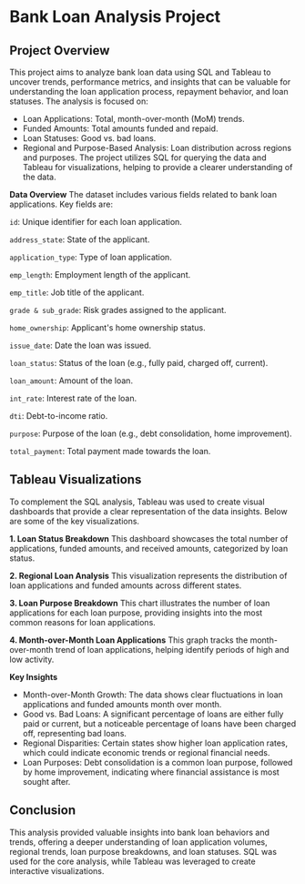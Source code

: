 # Bank Loan Analysis Project

## Project Overview
This project aims to analyze bank loan data using SQL and Tableau to uncover trends, performance metrics, and insights that can be valuable for understanding the loan application process, repayment behavior, and loan statuses. The analysis is focused on:

* Loan Applications: Total, month-over-month (MoM) trends.
* Funded Amounts: Total amounts funded and repaid.
* Loan Statuses: Good vs. bad loans.
* Regional and Purpose-Based Analysis: Loan distribution across regions and purposes.
The project utilizes SQL for querying the data and Tableau for visualizations, helping to provide a clearer understanding of the data.

**Data Overview**
The dataset includes various fields related to bank loan applications. Key fields are:

``id``: Unique identifier for each loan application.

``address_state``: State of the applicant.

``application_type``: Type of loan application.

``emp_length``: Employment length of the applicant.

``emp_title``: Job title of the applicant.

``grade & sub_grade``: Risk grades assigned to the applicant.

``home_ownership``: Applicant's home ownership status.

``issue_date``: Date the loan was issued.

``loan_status``: Status of the loan (e.g., fully paid, charged off, current).

``loan_amount``: Amount of the loan.

``int_rate``: Interest rate of the loan.

``dti``: Debt-to-income ratio.

``purpose``: Purpose of the loan (e.g., debt consolidation, home improvement).

``total_payment``: Total payment made towards the loan.

## Tableau Visualizations
To complement the SQL analysis, Tableau was used to create visual dashboards that provide a clear representation of the data insights. Below are some of the key visualizations.

**1. Loan Status Breakdown**
This dashboard showcases the total number of applications, funded amounts, and received amounts, categorized by loan status.

**2. Regional Loan Analysis**
This visualization represents the distribution of loan applications and funded amounts across different states.

**3. Loan Purpose Breakdown**
This chart illustrates the number of loan applications for each loan purpose, providing insights into the most common reasons for loan applications.

**4. Month-over-Month Loan Applications**
This graph tracks the month-over-month trend of loan applications, helping identify periods of high and low activity.

**Key Insights**
* Month-over-Month Growth: The data shows clear fluctuations in loan applications and funded amounts month over month.
* Good vs. Bad Loans: A significant percentage of loans are either fully paid or current, but a noticeable percentage of loans have been charged off, representing bad loans.
* Regional Disparities: Certain states show higher loan application rates, which could indicate economic trends or regional financial needs.
* Loan Purposes: Debt consolidation is a common loan purpose, followed by home improvement, indicating where financial assistance is most sought after.

## Conclusion
This analysis provided valuable insights into bank loan behaviors and trends, offering a deeper understanding of loan application volumes, regional trends, loan purpose breakdowns, and loan statuses. SQL was used for the core analysis, while Tableau was leveraged to create interactive visualizations.

